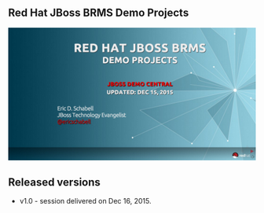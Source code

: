 Red Hat JBoss BRMS Demo Projects
--------------------------------
![Cover Slide](https://raw.githubusercontent.com/eschabell/presentation-brms-demos/master/cover.png)


Released versions
-----------------

- v1.0 - session delivered on Dec 16, 2015.
